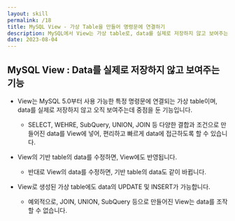 ```yaml
---
layout: skill
permalink: /18
title: MySQL View - 가상 Table을 만들어 명령문에 연결하기
description: MySQL에서 View는 가상 table로, data를 실제로 저장하지 않고 보여주는데 중점을 둔 기능입니다.
date: 2023-08-04
---
```



## MySQL View : Data를 실제로 저장하지 않고 보여주는 기능

- View는 MySQL 5.0부터 사용 가능한 특정 명령문에 연결되는 가상 table이며, data를 실제로 저장하지 않고 오직 보여주는데 중점을 둔 기능입니다.
    - SELECT, WEHRE, SubQuery, UNION, JOIN 등 다양한 결합과 조건으로 만들어진 data를 View에 넣어, 편리하고 빠르게 data에 접근하도록 할 수 있습니다.

- View의 기반 table의 data를 수정하면, View에도 반영됩니다.
    - 반대로 View의 data를 수정하면, 기반 table의 data도 같이 바뀝니다.

- View로 생성된 가상 table에도 data의 UPDATE 및 INSERT가 가능합니다.
    - 예외적으로, JOIN, UNION, SubQuery 등으로 만들어진 View는 data를 조작할 수 없습니다.


